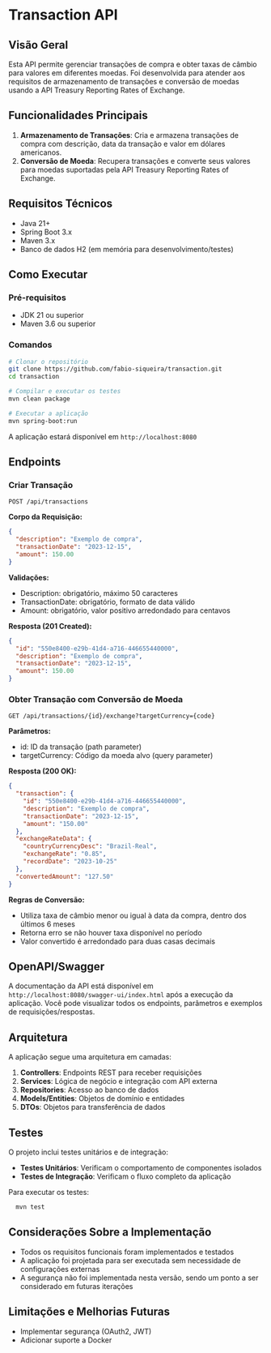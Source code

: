 # Transaction API

## Visão Geral

Esta API permite gerenciar transações de compra e obter taxas de câmbio para valores em diferentes moedas. Foi desenvolvida para atender aos requisitos de armazenamento de transações e conversão de moedas usando a API Treasury Reporting Rates of Exchange.

## Funcionalidades Principais

1. **Armazenamento de Transações**: Cria e armazena transações de compra com descrição, data da transação e valor em dólares americanos.
2. **Conversão de Moeda**: Recupera transações e converte seus valores para moedas suportadas pela API Treasury Reporting Rates of Exchange.

## Requisitos Técnicos

- Java 21+
- Spring Boot 3.x
- Maven 3.x
- Banco de dados H2 (em memória para desenvolvimento/testes)

## Como Executar

### Pré-requisitos
- JDK 21 ou superior
- Maven 3.6 ou superior

### Comandos

```bash
# Clonar o repositório
git clone https://github.com/fabio-siqueira/transaction.git
cd transaction

# Compilar e executar os testes
mvn clean package

# Executar a aplicação
mvn spring-boot:run
```

A aplicação estará disponível em `http://localhost:8080`

## Endpoints

### Criar Transação

```
POST /api/transactions
```

**Corpo da Requisição:**
```json
{
  "description": "Exemplo de compra",
  "transactionDate": "2023-12-15",
  "amount": 150.00
}
```

**Validações:**
- Description: obrigatório, máximo 50 caracteres
- TransactionDate: obrigatório, formato de data válido
- Amount: obrigatório, valor positivo arredondado para centavos

**Resposta (201 Created):**
```json
{
  "id": "550e8400-e29b-41d4-a716-446655440000",
  "description": "Exemplo de compra",
  "transactionDate": "2023-12-15",
  "amount": 150.00
}
```

### Obter Transação com Conversão de Moeda

```
GET /api/transactions/{id}/exchange?targetCurrency={code}
```

**Parâmetros:**
- id: ID da transação (path parameter)
- targetCurrency: Código da moeda alvo (query parameter)

**Resposta (200 OK):**
```json
{
  "transaction": {
    "id": "550e8400-e29b-41d4-a716-446655440000",
    "description": "Exemplo de compra",
    "transactionDate": "2023-12-15",
    "amount": "150.00"
  },
  "exchangeRateData": {
    "countryCurrencyDesc": "Brazil-Real",
    "exchangeRate": "0.85",
    "recordDate": "2023-10-25"
  },
  "convertedAmount": "127.50"
}
```

**Regras de Conversão:**
- Utiliza taxa de câmbio menor ou igual à data da compra, dentro dos últimos 6 meses
- Retorna erro se não houver taxa disponível no período
- Valor convertido é arredondado para duas casas decimais

## OpenAPI/Swagger
A documentação da API está disponível em `http://localhost:8080/swagger-ui/index.html` após a execução da aplicação. Você pode visualizar todos os endpoints, parâmetros e exemplos de requisições/respostas.


## Arquitetura

A aplicação segue uma arquitetura em camadas:

1. **Controllers**: Endpoints REST para receber requisições
2. **Services**: Lógica de negócio e integração com API externa
3. **Repositories**: Acesso ao banco de dados
4. **Models/Entities**: Objetos de domínio e entidades
5. **DTOs**: Objetos para transferência de dados

## Testes

O projeto inclui testes unitários e de integração:

- **Testes Unitários**: Verificam o comportamento de componentes isolados
- **Testes de Integração**: Verificam o fluxo completo da aplicação

Para executar os testes:
```bash 
  mvn test 
```

## Considerações Sobre a Implementação

- Todos os requisitos funcionais foram implementados e testados
- A aplicação foi projetada para ser executada sem necessidade de configurações externas
- A segurança não foi implementada nesta versão, sendo um ponto a ser considerado em futuras iterações

## Limitações e Melhorias Futuras

- Implementar segurança (OAuth2, JWT)
- Adicionar suporte a Docker